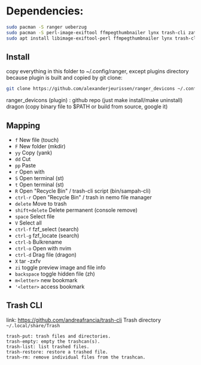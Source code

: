 # Dependencies:
```sh
sudo pacman -S ranger ueberzug
sudo pacman -S perl-image-exiftool ffmpegthumbnailer lynx trash-cli zathura mupdf zathura-pdf-mupdf
sudo apt install libimage-exiftool-perl ffmpegthumbnailer lynx trash-cli zathura mupdf
```

## Install
copy everything in this folder to ~/.config/ranger, except plugins directory
because plugin is built and copied by git clone:

```sh
git clone https://github.com/alexanderjeurissen/ranger_devicons ~/.config/ranger/plugins/ranger_devicons
```
ranger_devicons (plugin) : github repo (just make install/make uninstall)
dragon (copy binary file to $PATH or build from source, google it)

## Mapping
* `f` New file (touch)
* `F` New folder (mkdir)
* `yy` Copy (yank)
* `dd` Cut
* `pp` Paste
* `r` Open with
* `S` Open terminal (st)
* `t` Open terminal (st)
* `R` Open "Recycle Bin" / trash-cli script (bin/sampah-cli)
* `ctrl-r` Open "Recycle Bin" / trash in nemo file manager
* `delete` Move to trash
* `shift+delete` Delete permanent (console remove)
* `space` Select file
* `V` Select all
* `ctrl-f` fzf_select (search) 
* `ctrl-g` fzf_locate (search)
* `ctrl-b` Bulkrename
* `ctrl-o` Open with nvim
* `ctrl-d` Drag file (dragon)
* `X` tar -zxfv
* `zi` toggle preview image and file info
* `backspace` toggle hidden file (zh)
* `m<letter>` new bookmark
* `'<letter>` access bookmark

## Trash CLI
link: https://github.com/andreafrancia/trash-cli
Trash directory `~/.local/share/Trash`

```
trash-put: trash files and directories.
trash-empty: empty the trashcan(s).
trash-list: list trashed files.
trash-restore: restore a trashed file.
trash-rm: remove individual files from the trashcan.
```
